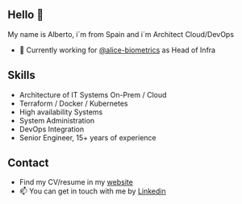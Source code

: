 ## Hello 👋

My name is Alberto, i´m from Spain and i´m Architect Cloud/DevOps    
  
* 🔭 Currently working for [@alice-biometrics](https://github.com/alice-biometrics) as Head of Infra

## Skills

* Architecture of IT Systems On-Prem / Cloud
* Terraform / Docker / Kubernetes
* High availability Systems
* System Administration
* DevOps Integration
* Senior Engineer, 15+ years of experience

## Contact

* Find my CV/resume in my [website](https://alorenzo.es)
* 📫 You can get in touch with me by [Linkedin](https://www.linkedin.com/in/albertolamora/)
